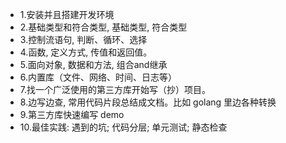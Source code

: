 - 1.安装并且搭建开发环境
- 2.基础类型和符合类型, 基础类型, 符合类型
- 3.控制流语句, 判断、循环、选择
- 4.函数, 定义方式, 传值和返回值。
- 5.面向对象, 数据和方法, 组合and继承
- 6.内置库（文件、网络、时间、日志等）
- 7.找一个广泛使用的第三方库开始写（抄）项目。
- 8.边写边查, 常用代码片段总结成文档。比如 golang 里边各种转换
- 9.第三方库快速编写 demo
- 10.最佳实践: 遇到的坑; 代码分层; 单元测试; 静态检查